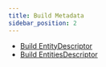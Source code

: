 ```yaml
---
title: Build Metadata
sidebar_position: 2
---
```


+ [Build EntityDescriptor](entity)
+ [Build EntitiesDescriptor](entities)
